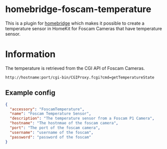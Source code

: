 # homebridge-foscam-temperature

This is a plugin for [homebridge](https://github.com/nfarina/homebridge) which makes it possible to create a temperature sensor
in HomeKit for Foscam Cameras that have temperature sensor.

# Information
The temperature is retrieved from the CGI API of Foscam Cameras.
```
http://hostname:port/cgi-bin/CGIProxy.fcgi?cmd=getTemperatureState
```

## Example config

```json
{
  "accessory": "FoscamTemperature",
  "name": "Foscam Temperature Sensor",
  "description": "The temperature sensor from a Foscam P1 Camera",
  "hostname": "The hostnmae of the foscam camera",
  "port": "The port of the foscam camera",
  "username": "username of the foscam",
  "password": "password of the foscam"
}
```